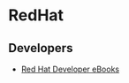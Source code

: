 # RedHat

## Developers

- [Red Hat Developer eBooks](https://developers.redhat.com/ebooks)

<!--
OCI - Universal Base Images (UBI)

Red Hat Universal Base Images (UBI) are OCI-compliant container OS images that include complimentary
runtime languages and other packages that are freely redistributable.
-->
